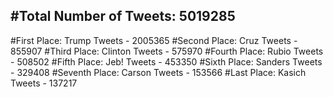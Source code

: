 #Total Number of Tweets: 5019285 
---
#First Place: Trump Tweets - 2005365
#Second Place: Cruz Tweets - 855907
#Third Place: Clinton Tweets - 575970
#Fourth Place: Rubio Tweets - 508502
#Fifth Place: Jeb! Tweets - 453350
#Sixth Place: Sanders Tweets - 329408
#Seventh Place: Carson Tweets - 153566
#Last Place: Kasich Tweets - 137217
